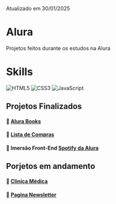 Atualizado em 30/01/2025

# Alura
Projetos feitos durante os estudos na Alura

# Skills
![HTML5](https://img.shields.io/badge/HTML5-E34F26?style=for-the-badge&logo=html5&logoColor=white)
![CSS3](https://img.shields.io/badge/CSS3-1572B6?style=for-the-badge&logo=css3&logoColor=white)
![JavaScript](https://img.shields.io/badge/JavaScript-F7DF1E?style=for-the-badge&logo=javascript&logoColor=black)

## Projetos Finalizados
#### 🔗 [Alura Books](https://mhlacerda.github.io/alura/projeto_alurabooks)
#### 🔗 [Lista de Compras](https://mhlacerda.github.io/alura/projeto_listaDeCompras)
#### 🔗 Imersão Front-End [Spotify da Alura](https://mhlacerda.github.io/alura/imersao-frontend-projetoSpotify)

## Porjetos em andamento
#### 📄 [Clinica Médica](https://github.com/mhlacerda/alura/tree/main/projeto_clinicamedica)
#### 📄 [Pagina Newsletter](https://github.com/mhlacerda/alura/tree/main/projeto_paginaNewsletter)
